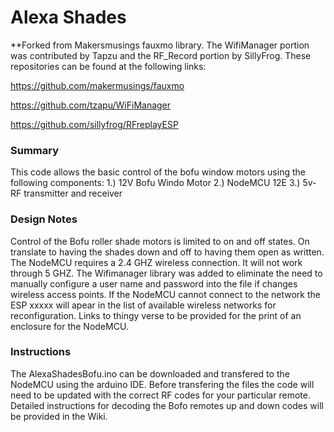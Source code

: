 # Alexa Shades
**Forked from Makersmusings fauxmo library.  The WifiManager portion was contributed by Tapzu and the RF_Record portion by SillyFrog. These repositories can be found at the following links:

https://github.com/makermusings/fauxmo

https://github.com/tzapu/WiFiManager

https://github.com/sillyfrog/RFreplayESP

### Summary

This code allows the basic control of the bofu window motors using the following components:
1.) 12V Bofu Windo Motor
2.) NodeMCU 12E
3.) 5v-RF transmitter and receiver

### Design Notes
Control of the Bofu roller shade motors is limited to on and off states.  On translate to having the shades down and off to having them open as written.
The NodeMCU requires a 2.4 GHZ wireless connection. It will not work through 5 GHZ.
The Wifimanager library was added to eliminate the need to manually configure a user name and password into the file if changes wireless access points. If the NodeMCU cannot connect to the network the ESP xxxxx will apear in the list of available wireless networks for reconfiguration.
Links to thingy verse to be provided for the print of an enclosure for the NodeMCU.

### Instructions

The AlexaShadesBofu.ino can be downloaded and transfered to the NodeMCU using the arduino IDE. Before transfering the files the code will need to be updated with the correct RF codes for your particular remote.  Detailed instructions for decoding the Bofo remotes up and down codes will be provided in the Wiki.
